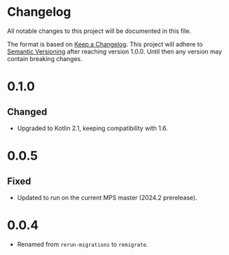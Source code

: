# Changelog

All notable changes to this project will be documented in this file.

The format is based on [Keep a Changelog](https://keepachangelog.com/en/1.0.0/). This project will adhere
to [Semantic Versioning](https://semver.org/spec/v2.0.0.html) after reaching version 1.0.0. Until then any version may
contain breaking changes.

# 0.1.0

## Changed

- Upgraded to Kotlin 2.1, keeping compatibility with 1.6. 

# 0.0.5

## Fixed

- Updated to run on the current MPS master (2024.2 prerelease).

# 0.0.4

- Renamed from `rerun-migrations` to `remigrate`.
